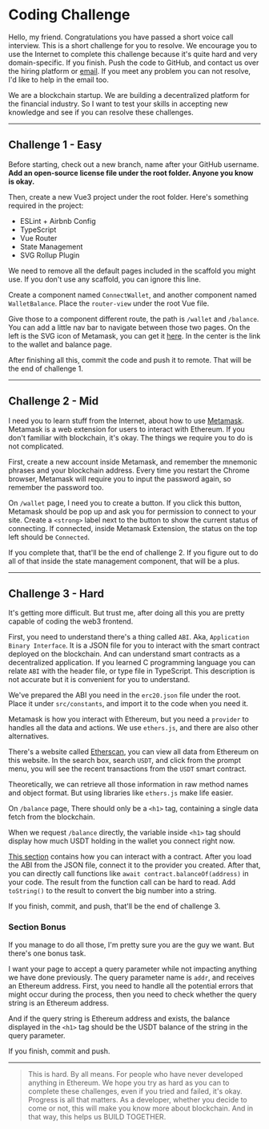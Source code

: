 # Coding Challenge

Hello, my friend. Congratulations you have passed a short voice call interview. This is a short challenge for you to resolve. We encourage you to use the Internet to complete this challenge because it's quite hard and very domain-specific. If you finish. Push the code to GitHub, and contact us over the hiring platform or [email](bitweed@volare.finance). If you meet any problem you can not resolve, I'd like to help in the email too.

We are a blockchain startup. We are building a decentralized platform for the financial industry. So I want to test your skills in accepting new knowledge and see if you can resolve these challenges.

---

## Challenge 1 - Easy

Before starting, check out a new branch, name after your GitHub username. **Add an open-source license file under the root folder. Anyone you know is okay.**

Then, create a new Vue3 project under the root folder. Here's something required in the project:

- ESLint + Airbnb Config
- TypeScript
- Vue Router
- State Management
- SVG Rollup Plugin

We need to remove all the default pages included in the scaffold you might use. If you don't use any scaffold, you can ignore this line.

Create a component named `ConnectWallet`, and another component named `WalletBalance`. Place the `router-view` under the root Vue file.

Give those to a component different route, the path is `/wallet` and `/balance`. You can add a little nav bar to navigate between those two pages. On the left is the SVG icon of Metamask, you can get it [here](https://github.com/MetaMask/brand-resources). In the center is the link to the wallet and balance page.

After finishing all this, commit the code and push it to remote. That will be the end of challenge 1.

---

## Challenge 2 - Mid

I need you to learn stuff from the Internet, about how to use [Metamask](https://docs.metamask.io/guide/). Metamask is a web extension for users to interact with Ethereum. If you don't familiar with blockchain, it's okay. The things we require you to do is not complicated. 

First, create a new account inside Metamask, and remember the mnemonic phrases and your blockchain address. Every time you restart the Chrome browser, Metamask will require you to input the password again, so remember the password too.

On `/wallet` page, I need you to create a button. If you click this button, Metamask should be pop up and ask you for permission to connect to your site. Create a `<strong>` label next to the button to show the current status of connecting. If connected, inside Metamask Extension, the status on the top left should be `Connected`.

If you complete that, that'll be the end of challenge 2. If you figure out to do all of that inside the state management component, that will be a plus.

---

## Challenge 3 - Hard

It's getting more difficult. But trust me, after doing all this you are pretty capable of coding the web3 frontend.

First, you need to understand there's a thing called `ABI`. Aka, `Application Binary Interface`. It is a JSON file for you to interact with the smart contract deployed on the blockchain. And can understand smart contracts as a decentralized application. If you learned C programming language you can relate `ABI` with the header file, or type file in TypeScript. This description is not accurate but it is convenient for you to understand.

We've prepared the ABI you need in the `erc20.json` file under the root. Place it under `src/constants`, and import it to the code when you need it.

Metamask is how you interact with Ethereum, but you need a `provider` to handles all the data and actions. We use `ethers.js`, and there are also other alternatives. 

There's a website called [Etherscan](https://etherscan.io), you can view all data from Ethereum on this website. In the search box, search `USDT`, and click from the prompt menu, you will see the recent transactions from the `USDT` smart contract.

Theoretically, we can retrieve all those information in raw method names and object format. But using libraries like `ethers.js` make life easier.

On `/balance` page, There should only be a `<h1>` tag, containing a single data fetch from the blockchain.

When we request `/balance` directly, the variable inside `<h1>` tag should display how much USDT holding in the wallet you connect right now. 

[This section](https://docs.ethers.io/v5/api/contract/contract) contains how you can interact with a contract. After you load the ABI from the JSON file, connect it to the provider you created. After that, you can directly call functions like `await contract.balanceOf(address)` in your code. The result from the function call can be hard to read. Add `toString()` to the result to convert the big number into a string.

If you finish, commit, and push, that'll be the end of challenge 3.

### Section Bonus

If you manage to do all those, I'm pretty sure you are the guy we want. But there's one bonus task.

I want your page to accept a query parameter while not impacting anything we have done previously. The query parameter name is `addr`, and receives an Ethereum address. First, you need to handle all the potential errors that might occur during the process, then you need to check whether the query string is an Ethereum address.

And if the query string is Ethereum address and exists, the balance displayed in the `<h1>` tag should be the USDT balance of the string in the query parameter.

If you finish, commit and push.

---

> This is hard. By all means. For people who have never developed anything in Ethereum. We hope you try as hard as you can to complete these challenges, even if you tried and failed, it's okay. Progress is all that matters. As a developer, whether you decide to come or not, this will make you know more about blockchain. And in that way, this helps us BUILD TOGETHER.
